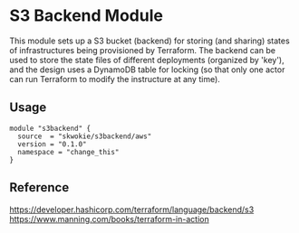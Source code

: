 # S3 Backend Module
This module sets up a S3 bucket (backend) for storing (and sharing) states of infrastructures being provisioned by Terraform. The backend can be used to store the state files of different deployments (organized by 'key'), and the design uses a DynamoDB table for locking (so that only one actor can run Terraform to modify the instructure at any time).

## Usage
```
module "s3backend" {
  source  = "skwokie/s3backend/aws"
  version = "0.1.0"
  namespace = "change_this"
}
```

## Reference
https://developer.hashicorp.com/terraform/language/backend/s3
https://www.manning.com/books/terraform-in-action
